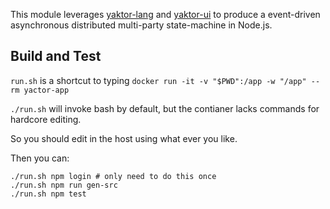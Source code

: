 This module leverages [yaktor-lang](https://github.com/Scispike/yaktor-lang-js) and [yaktor-ui](https://github.com/Scispike/yaktor-ui-angular1) to produce a event-driven asynchronous distributed multi-party state-machine in Node.js.

## Build and Test

`run.sh` is a shortcut to typing `docker run -it -v "$PWD":/app -w "/app" --rm yactor-app`

`./run.sh` will invoke bash by default, but the contianer lacks commands for hardcore editing.

So you should edit in the host using what ever you like.

Then you can:

```
./run.sh npm login # only need to do this once 
./run.sh npm run gen-src
./run.sh npm test
```